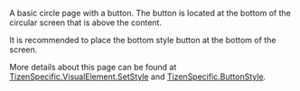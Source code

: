 ﻿A basic circle page with a button.
The button is located at the bottom of the circular screen that is above the content.

It is recommended to place the bottom style button at the bottom of the screen.

More details about this page can be found at [TizenSpecific.VisualElement.SetStyle](https://docs.microsoft.com/dotnet/api/xamarin.forms.platformconfiguration.tizenspecific.visualelement.setstyle?view=xamarin-forms) and [TizenSpecific.ButtonStyle](https://docs.microsoft.com/dotnet/api/xamarin.forms.platformconfiguration.tizenspecific.buttonstyle?view=xamarin-forms).